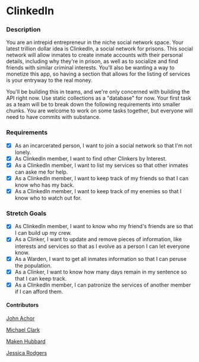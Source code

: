 # ClinkedIn

### Description 

You are an intrepid entrepreneur in the niche social network space.  Your latest trillion dollar idea is ClinkedIn, a social network for prisons.  This social network will allow inmates to create inmate accounts with their personal details, including why they're in prison, as well as to socialize and find friends with similar criminal interests.  You'll also be wanting a way to monetize this app, so having a section that allows for the listing of services is your entryway to the real money.  

You'll be building this in teams, and we're only concerned with building the API right now.  Use static collections as a "database" for now.  Your first task as a team will be to break down the following requirements into smaller chunks.  You are welcome to work on some tasks together, but everyone will need to have commits with substance.

### Requirements

- [x] As an incarcerated person, I want to join a social network so that I'm not lonely.
- [x] As ClinkedIn member, I want to find other Clinkers by Interest.
- [x] As a ClinkedIn member, I want to list my services so that other inmates can aske me for help.
- [x] As a ClinkedIn member, I want to keep track of my friends so that I can know who has my back.
- [x] As a ClinkedIn member, I want to keep track of my enemies so that I know who to watch out for.

### Stretch Goals
- [x] As ClinkedIn member, I want to know who my friend's friends are so that I can build up my crew.
- [x] As a Clinker, I want to update and remove pieces of information, like interests and services so that as I evolve as a person I can let everyone know.
- [x] As a Warden, I want to get all inmates information so that I can peruse the population.
- [x] As a Clinker, I want to know how many days remain in my sentence so that I can keep track.
- [x] As a ClinkedIn member, I can patronize the services of another member if I can afford them.

#### Contributors
[John Achor](https://github.com/johnachor)

[Michael Clark](https://github.com/michaelclark2)

[Maken Hubbard](https://github.com/MakenHubbard)

[Jessica Rodgers](https://github.com/jessrod11)
